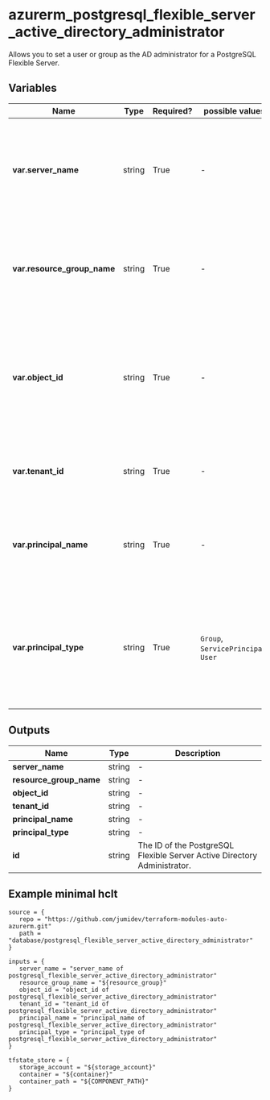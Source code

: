 # azurerm_postgresql_flexible_server_active_directory_administrator

Allows you to set a user or group as the AD administrator for a PostgreSQL Flexible Server.

## Variables

| Name | Type | Required? |  possible values |  Description |
| ---- | ---- | --------- |  ----------- | ----------- |
| **var.server_name** | string | True | -  |  The name of the PostgreSQL Flexible Server on which to set the administrator. Changing this forces a new resource to be created. | 
| **var.resource_group_name** | string | True | -  |  The name of the resource group for the PostgreSQL Server. Changing this forces a new resource to be created. | 
| **var.object_id** | string | True | -  |  The object ID of a user, service principal or security group in the Azure Active Directory tenant set as the Flexible Server Admin. Changing this forces a new resource to be created. | 
| **var.tenant_id** | string | True | -  |  The Azure Tenant ID. Changing this forces a new resource to be created. | 
| **var.principal_name** | string | True | -  |  The name of Azure Active Directory principal. Changing this forces a new resource to be created. | 
| **var.principal_type** | string | True | `Group`, `ServicePrincipal`, `User`  |  The type of Azure Active Directory principal. Possible values are `Group`, `ServicePrincipal` and `User`. Changing this forces a new resource to be created. | 



## Outputs

| Name | Type | Description |
| ---- | ---- | --------- | 
| **server_name** | string  | - | 
| **resource_group_name** | string  | - | 
| **object_id** | string  | - | 
| **tenant_id** | string  | - | 
| **principal_name** | string  | - | 
| **principal_type** | string  | - | 
| **id** | string  | The ID of the PostgreSQL Flexible Server Active Directory Administrator. | 

## Example minimal hclt

```hcl
source = {
   repo = "https://github.com/jumidev/terraform-modules-auto-azurerm.git" 
   path = "database/postgresql_flexible_server_active_directory_administrator" 
}

inputs = {
   server_name = "server_name of postgresql_flexible_server_active_directory_administrator" 
   resource_group_name = "${resource_group}" 
   object_id = "object_id of postgresql_flexible_server_active_directory_administrator" 
   tenant_id = "tenant_id of postgresql_flexible_server_active_directory_administrator" 
   principal_name = "principal_name of postgresql_flexible_server_active_directory_administrator" 
   principal_type = "principal_type of postgresql_flexible_server_active_directory_administrator" 
}

tfstate_store = {
   storage_account = "${storage_account}" 
   container = "${container}" 
   container_path = "${COMPONENT_PATH}" 
}


```